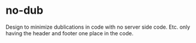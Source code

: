 # no-dub
Design to minimize dublications in code with no server side code. Etc. only having the header and footer one place in the code.
